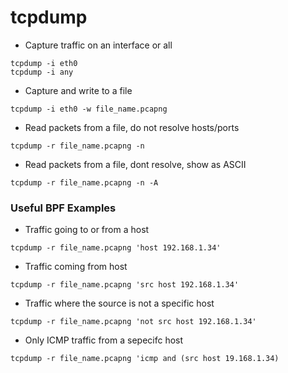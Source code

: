 # tcpdump

* Capture traffic on an interface or all&#x20;

```
tcpdump -i eth0
tcpdump -i any 
```

* Capture and write to a file&#x20;

```
tcpdump -i eth0 -w file_name.pcapng
```

* Read packets from a file, do not resolve hosts/ports

```
tcpdump -r file_name.pcapng -n 
```

* Read packets from a file, dont resolve, show as ASCII

```
tcpdump -r file_name.pcapng -n -A
```

### Useful BPF Examples

* Traffic going to or from a host&#x20;

```
tcpdump -r file_name.pcapng 'host 192.168.1.34'
```

* Traffic coming from host

```
tcpdump -r file_name.pcapng 'src host 192.168.1.34'
```

* Traffic where the source is not a specific host&#x20;

```
tcpdump -r file_name.pcapng 'not src host 192.168.1.34'
```

* Only ICMP traffic from a sepecifc host&#x20;

```
tcpdump -r file_name.pcapng 'icmp and (src host 19.168.1.34)
```
